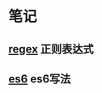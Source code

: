 # 笔记

## [regex](https://github.com/wangy0316/books/blob/master/regex/index.md) 正则表达式  

## [es6](https://github.com/wangy0316/books/blob/master/es6/index.md) es6写法